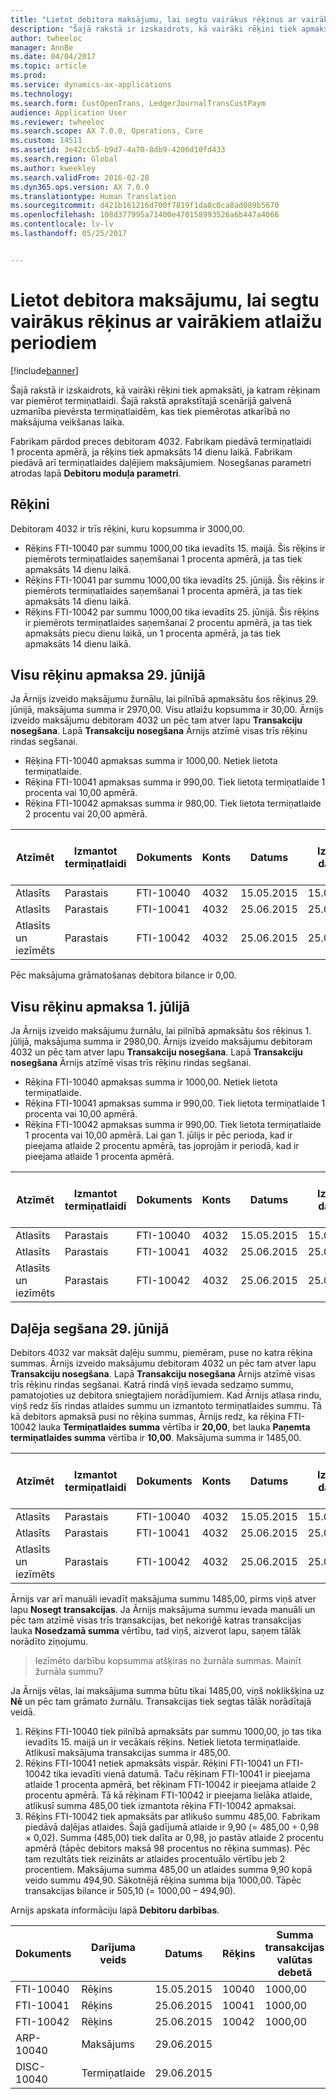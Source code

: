 ```yaml
---
title: "Lietot debitora maksājumu, lai segtu vairākus rēķinus ar vairākiem atlaižu periodiem"
description: "Šajā rakstā ir izskaidrots, kā vairāki rēķini tiek apmaksāti, ja katram rēķinam var piemērot termiņatlaidi. Šajā rakstā aprakstītajā scenārijā galvenā uzmanība pievērsta termiņatlaidēm, kas tiek piemērotas atkarībā no maksājuma veikšanas laika."
author: twheeloc
manager: AnnBe
ms.date: 04/04/2017
ms.topic: article
ms.prod: 
ms.service: dynamics-ax-applications
ms.technology: 
ms.search.form: CustOpenTrans, LedgerJournalTransCustPaym
audience: Application User
ms.reviewer: twheeloc
ms.search.scope: AX 7.0.0, Operations, Core
ms.custom: 14511
ms.assetid: 3e42ccb5-b9d7-4a70-8db9-4206d10fd433
ms.search.region: Global
ms.author: kweekley
ms.search.validFrom: 2016-02-28
ms.dyn365.ops.version: AX 7.0.0
ms.translationtype: Human Translation
ms.sourcegitcommit: d421b161216d700f7819f1da8c0ca8ad089b5670
ms.openlocfilehash: 108d377995a71400e470158993526a6b447a4066
ms.contentlocale: lv-lv
ms.lasthandoff: 05/25/2017


---
```


# <a name="use-a-customer-payment-to-settle-multiple-invoices-that-span-multiple-discount-periods"></a>Lietot debitora maksājumu, lai segtu vairākus rēķinus ar vairākiem atlaižu periodiem

[!include[banner](../includes/banner.md)]


Šajā rakstā ir izskaidrots, kā vairāki rēķini tiek apmaksāti, ja katram rēķinam var piemērot termiņatlaidi. Šajā rakstā aprakstītajā scenārijā galvenā uzmanība pievērsta termiņatlaidēm, kas tiek piemērotas atkarībā no maksājuma veikšanas laika.

Fabrikam pārdod preces debitoram 4032. Fabrikam piedāvā termiņatlaidi 1 procenta apmērā, ja rēķins tiek apmaksāts 14 dienu laikā. Fabrikam piedāvā arī termiņatlaides daļējiem maksājumiem. Nosegšanas parametri atrodas lapā **Debitoru moduļa parametri**.

## <a name="invoices"></a>Rēķini
Debitoram 4032 ir trīs rēķini, kuru kopsumma ir 3000,00.

-   Rēķins FTI-10040 par summu 1000,00 tika ievadīts 15. maijā. Šis rēķins ir piemērots termiņatlaides saņemšanai 1 procenta apmērā, ja tas tiek apmaksāts 14 dienu laikā.
-   Rēķins FTI-10041 par summu 1000,00 tika ievadīts 25. jūnijā. Šis rēķins ir piemērots termiņatlaides saņemšanai 1 procenta apmērā, ja tas tiek apmaksāts 14 dienu laikā.
-   Rēķins FTI-10042 par summu 1000,00 tika ievadīts 25. jūnijā. Šis rēķins ir piemērots termiņatlaides saņemšanai 2 procentu apmērā, ja tas tiek apmaksāts piecu dienu laikā, un 1 procenta apmērā, ja tas tiek apmaksāts 14 dienu laikā.

## <a name="settle-all-invoices-on-june-29"></a>Visu rēķinu apmaksa 29. jūnijā
Ja Ārnijs izveido maksājumu žurnālu, lai pilnībā apmaksātu šos rēķinus 29. jūnijā, maksājuma summa ir 2970,00. Visu atlaižu kopsumma ir 30,00. Ārnijs izveido maksājumu debitoram 4032 un pēc tam atver lapu **Transakciju nosegšana**. Lapā **Transakciju nosegšana** Ārnijs atzīmē visas trīs rēķinu rindas segšanai.

-   Rēķina FTI-10040 apmaksas summa ir 1000,00. Netiek lietota termiņatlaide.
-   Rēķina FTI-10041 apmaksas summa ir 990,00. Tiek lietota termiņatlaide 1 procenta vai 10,00 apmērā.
-   Rēķina FTI-10042 apmaksas summa ir 980,00. Tiek lietota termiņatlaide 2 procentu vai 20,00 apmērā.

| Atzīmēt                     | Izmantot termiņatlaidi | Dokuments   | Konts | Datums      | Izpildes datums  | Rēķins | Summa transakcijas valūtas debetā | Summa transakcijas valūtas kredītā | Valūta | Nosedzamā summa |
|--------------------------|-------------------|-----------|---------|-----------|-----------|---------|--------------------------------------|---------------------------------------|----------|------------------|
| Atlasīts                 | Parastais            | FTI-10040 | 4032    | 15.05.2015 | 15.06.2015 | 10040   | 1000,00                             |                                       | USD      | 1000,00         |
| Atlasīts                 | Parastais            | FTI-10041 | 4032    | 25.06.2015 | 25.07.2015 | 10041   | 1000,00                             |                                       | USD      | 990,00           |
| Atlasīts un iezīmēts | Parastais            | FTI-10042 | 4032    | 25.06.2015 | 25.07.2015 | 10042   | 1000,00                             |                                       | USD      | 980,00           |

Pēc maksājuma grāmatošanas debitora bilance ir 0,00.

## <a name="settle-all-invoices-on-july-1"></a>Visu rēķinu apmaksa 1. jūlijā
Ja Ārnijs izveido maksājumu žurnālu, lai pilnībā apmaksātu šos rēķinus 1. jūlijā, maksājuma summa ir 2980,00. Ārnijs izveido maksājumu debitoram 4032 un pēc tam atver lapu **Transakciju nosegšana**. Lapā **Transakciju nosegšana** Ārnijs atzīmē visas trīs rēķinu rindas segšanai.

-   Rēķina FTI-10040 apmaksas summa ir 1000,00. Netiek lietota termiņatlaide.
-   Rēķina FTI-10041 apmaksas summa ir 990,00. Tiek lietota termiņatlaide 1 procenta vai 10,00 apmērā.
-   Rēķina FTI-10042 apmaksas summa ir 990,00. Tiek lietota termiņatlaide 1 procenta vai 10,00 apmērā. Lai gan 1. jūlijs ir pēc perioda, kad ir pieejama atlaide 2 procentu apmērā, tas joprojām ir periodā, kad ir pieejama atlaide 1 procenta apmērā.

| Atzīmēt                     | Izmantot termiņatlaidi | Dokuments   | Konts | Datums      | Izpildes datums  | Rēķins | Summa transakcijas valūtas debetā | Summa transakcijas valūtas kredītā | Valūta | Nosedzamā summa |
|--------------------------|-------------------|-----------|---------|-----------|-----------|---------|--------------------------------------|---------------------------------------|----------|------------------|
| Atlasīts                 | Parastais            | FTI-10040 | 4032    | 15.05.2015 | 15.06.2015 | 10040   | 1000,00                             |                                       | USD      | 1000,00         |
| Atlasīts                 | Parastais            | FTI-10041 | 4032    | 25.06.2015 | 25.07.2015 | 10041   | 1000,00                             |                                       | USD      | 990,00           |
| Atlasīts un iezīmēts | Parastais            | FTI-10042 | 4032    | 25.06.2015 | 25.07.2015 | 10042   | 1000,00                             |                                       | USD      | 990,00           |

## <a name="partial-settlement-on-june-29"></a>Daļēja segšana 29. jūnijā
Debitors 4032 var maksāt daļēju summu, piemēram, puse no katra rēķina summas. Ārnijs izveido maksājumu debitoram 4032 un pēc tam atver lapu **Transakciju nosegšana**. Lapā **Transakciju nosegšana** Ārnijs atzīmē visas trīs rēķinu rindas segšanai. Katrā rindā viņš ievada sedzamo summu, pamatojoties uz debitora sniegtajiem norādījumiem. Kad Ārnijs atlasa rindu, viņš redz šīs rindas atlaides summu un izmantoto termiņatlaides summu. Tā kā debitors apmaksā pusi no rēķina summas, Ārnijs redz, ka rēķina FTI-10042 lauka **Termiņatlaides summa** vērtība ir **20,00**, bet lauka **Paņemta termiņatlaides summa** vērtība ir **10,00**. Maksājuma summa ir 1485,00.

| Atzīmēt                     | Izmantot termiņatlaidi | Dokuments   | Konts | Datums      | Izpildes datums  | Rēķins | Summa transakcijas valūtas debetā | Summa transakcijas valūtas kredītā | Valūta | Nosedzamā summa |
|--------------------------|-------------------|-----------|---------|-----------|-----------|---------|--------------------------------------|---------------------------------------|----------|------------------|
| Atlasīts                 | Parastais            | FTI-10040 | 4032    | 15.05.2015 | 15.06.2015 | 10040   | 1000,00                             |                                       | USD      | 500,00           |
| Atlasīts                 | Parastais            | FTI-10041 | 4032    | 25.06.2015 | 25.07.2015 | 10041   | 1000,00                             |                                       | USD      | 495,00           |
| Atlasīts un iezīmēts | Parastais            | FTI-10042 | 4032    | 25.06.2015 | 25.07.2015 | 10042   | 1000,00                             |                                       | USD      | 490,00           |

Ārnijs var arī manuāli ievadīt maksājuma summu 1485,00, pirms viņš atver lapu **Nosegt transakcijas**. Ja Ārnijs maksājuma summu ievada manuāli un pēc tam atzīmē visas trīs transakcijas, bet nekoriģē katras transakcijas lauka **Nosedzamā summa** vērtību, tad viņš, aizverot lapu, saņem tālāk norādīto ziņojumu.

> Iezīmēto darbību kopsumma atšķiras no žurnāla summas. Mainīt žurnāla summu?

Ja Ārnijs vēlas, lai maksājuma summa būtu tikai 1485,00, viņš noklikšķina uz **Nē** un pēc tam grāmato žurnālu. Transakcijas tiek segtas tālāk norādītajā veidā.

1.  Rēķins FTI-10040 tiek pilnībā apmaksāts par summu 1000,00, jo tas tika ievadīts 15. maijā un ir vecākais rēķins. Netiek lietota termiņatlaide. Atlikusī maksājuma transakcijas summa ir 485,00.
2.  Rēķins FTI-10041 netiek apmaksāts vispār. Rēķini FTI-10041 un FTI-10042 tika ievadīti vienā datumā. Taču rēķinam FTI-10041 ir pieejama atlaide 1 procenta apmērā, bet rēķinam FTI-10042 ir pieejama atlaide 2 procentu apmērā. Tā kā rēķinam FTI-10042 ir pieejama lielāka atlaide, atlikusī summa 485,00 tiek izmantota rēķina FTI-10042 apmaksai.
3.  Rēķins FTI-10042 tiek apmaksāts par atlikušo summu 485,00. Fabrikam piedāvā daļējas atlaides. Šajā gadījumā atlaide ir 9,90 (= 485,00 ÷ 0,98 × 0,02). Summa (485,00) tiek dalīta ar 0,98, jo pastāv atlaide 2 procentu apmērā (tāpēc debitors maksā 98 procentus no rēķina summas). Pēc tam rezultāts tiek reizināts ar atlaides procentuālo vērtību jeb 2 procentiem. Maksājuma summa 485,00 un atlaides summa 9,90 kopā veido summu 494,90. Sākotnējā rēķina summa bija 1000,00. Tāpēc transakcijas bilance ir 505,10 (= 1000,00 – 494,90).

Arnijs apskata informāciju lapā **Debitoru darbības**.

| Dokuments    | Darījuma veids | Datums      | Rēķins | Summa transakcijas valūtas debetā | Summa transakcijas valūtas kredītā | Bilance  | Valūta |
|------------|------------------|-----------|---------|--------------------------------------|---------------------------------------|----------|----------|
| FTI-10040  | Rēķins          | 15.05.2015 | 10040   | 1000,00                             |                                       | 0,00     | USD      |
| FTI-10041  | Rēķins          | 25.06.2015 | 10041   | 1000,00                             |                                       | 1000,00 | USD      |
| FTI-10042  | Rēķins          | 25.06.2015 | 10042   | 1000,00                             |                                       | 505,10   | USD      |
| ARP-10040  | Maksājums          | 29.06.2015 |         |                                      | 1485,00                              | 0,00     | USD      |
| DISC-10040 | Termiņatlaide    | 29.06.2015 |         |                                      | 9,90                                  | 0,00     | USD      |






